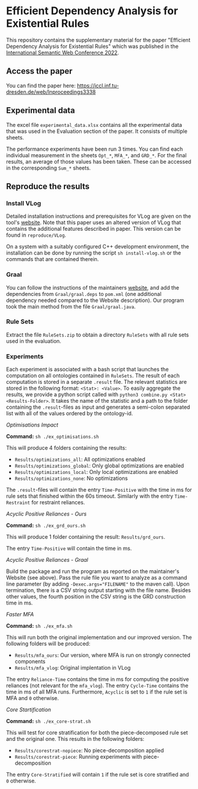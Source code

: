 # Efficient Dependency Analysis for Existential Rules

This repository contains the supplementary material for the paper "Efficient Dependency Analysis for Existential Rules" which was published in the [International Semantic Web Conference 2022](https://iswc2022.semanticweb.org/).

## Access the paper

You can find the paper here: https://iccl.inf.tu-dresden.de/web/Inproceedings3338

## Experimental data

The excel file ```experimental_data.xlsx``` contains all the experimental data that was used in the Evaluation section of the paper. It consists of multiple sheets. 

The performance experiments have been run 3 times. You can find each individual measurement in the sheets ```Opt_*```, ```MFA_*```, and ```GRD_*```. For the final results, an average of those values has been taken. These can be accessed in the corresponding ```Sum_*``` sheets.  

## Reproduce the results

### Install VLog

Detailed installation instructions and prerequisites for VLog are given on the tool's [website](https://github.com/karmaresearch/vlog). Note that this paper uses an altered version of VLog that contains the additional features described in paper. This version can be found in ```reproduce/VLog```.

On a system with a suitably configured C++ development environment,
the installation can be done by running the script ```sh install-vlog.sh```
or the commands that are contained therein.

###  Graal

You can follow the instructions of the maintainers [website](http://graphik-team.github.io/graal/doc/without-ide),
and add the dependencies from ```Graal/graal.deps``` to ```pom.xml``` (one additional
dependency needed compared to the Website description). Our program took the main method
from the file ```Graal/graal.java```.

### Rule Sets

Extract the file ```RuleSets.zip``` to obtain a directory ```RuleSets``` with
all rule sets used in the evaluation.

### Experiments

Each experiment is associated with a bash script that launches the computation
on all ontologies contained in ```RuleSets```. The result of each computation
is stored in a separate ```.result``` file. The relevant statistics are stored
in the following format: ```<Stat>: <Value>```. To easily aggregate the results,
we provide a python script called with ```python3 combine.py <Stat> <Results-Folder>```.
It takes the name of the statistic and a path to the folder containing the
```.result```-files as input and generates a semi-colon separated list with all
of the values ordered by the ontology-id.

_Optimisations Impact_

**Command:** ```sh ./ex_optimisations.sh```

This will produce 4 folders containing the results:

- ```Results/optimizations_all```: All optimizations enabled
- ```Results/optimizations_global```: Only global optimizations are enabled
- ```Results/optimizations_local```: Only local optimizations are enabled
- ```Results/optimizations_none```: No optimizations

The ```.result```-files will contain the entry ```Time-Positive``` with the time
in ms for rule sets that finished within the 60s timeout. Similarly with the 
entry ```Time-Restraint``` for restraint reliances.

_Acyclic Positive Reliances - Ours_

**Command:** ```sh ./ex_grd_ours.sh```

This will produce 1 folder containing the result: ```Results/grd_ours```.

The entry ```Time-Positive``` will contain the time in ms.

_Acyclic Positive Reliances - Graal_

Build the package and run the program as reported on the maintainer's Website (see above).
Pass the rule file you want to analyze as a command line parameter (by adding
```-Dexec.args="FILENAME"``` to the maven call). Upon termination, there is a CSV string
output starting with the file name. Besides other values, the fourth position in the CSV
string is the GRD construction time in ms.

_Faster MFA_

**Command:** ```sh ./ex_mfa.sh```

This will run both the original implementation and our improved version. The following
folders will be produced:
- ```Results/mfa_ours```: Our version, where MFA is run on strongly connected components
- ```Results/mfa_vlog```: Original implentation in VLog

The entry ```Reliance-Time``` contains the time in ms for computing the positive reliances
(not relevant for the ```mfa_vlog```). The entry ```Cycle-Time``` contains the time in ms
of all MFA runs. Furthermore, ```Acyclic``` is set to ```1```
if the rule set is MFA and ```0``` otherwise.

_Core Startification_

**Command:** ```sh ./ex_core-strat.sh```

This will test for core stratification for both the piece-decomposed rule set and the
original one. This results in the following folders:
- ```Results/corestrat-nopiece```: No piece-decomposition applied
- ```Results/corestrat-piece```: Running experiments with piece-decomposition

The entry ```Core-Stratified``` will contain ```1```
if the rule set is core stratified and ```0``` otherwise.
